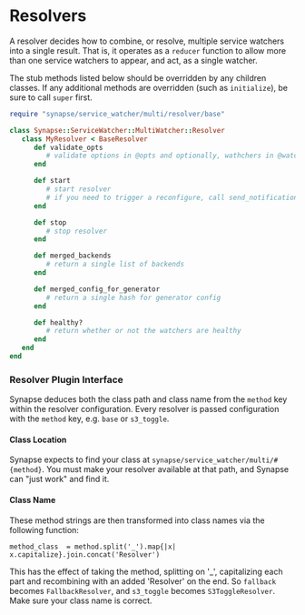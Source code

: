 # Resolvers

A resolver decides how to combine, or resolve, multiple service watchers into a
single result. That is, it operates as a `reducer` function to allow more than
one service watchers to appear, and act, as a single watcher.

The stub methods listed below should be overridden by any children classes.
If any additional methods are overridden (such as `initialize`), be sure to
call `super` first.

```ruby
require "synapse/service_watcher/multi/resolver/base"

class Synapse::ServiceWatcher::MultiWatcher::Resolver
   class MyResolver < BaseResolver
	  def validate_opts
	     # validate options in @opts and optionally, wathchers in @watchers
	  end

      def start
	     # start resolver
		 # if you need to trigger a reconfigure, call send_notification
	  end

	  def stop
	     # stop resolver
	  end

	  def merged_backends
	     # return a single list of backends
	  end

	  def merged_config_for_generator
	     # return a single hash for generator config
	  end

	  def healthy?
	     # return whether or not the watchers are healthy
	  end
   end
end
```

### Resolver Plugin Interface
Synapse deduces both the class path and class name from the `method` key within
the resolver configuration.  Every resolver is passed configuration with the
`method` key, e.g. `base` or `s3_toggle`.

#### Class Location
Synapse expects to find your class at `synapse/service_watcher/multi/#{method}`.
You must make your resolver available at that path, and Synapse can "just work" and
find it.

#### Class Name
These method strings are then transformed into class names via the following
function:

```
method_class  = method.split('_').map{|x| x.capitalize}.join.concat('Resolver')
```

This has the effect of taking the method, splitting on '_', capitalizing each
part and recombining with an added 'Resolver' on the end. So `fallback`
becomes `FallbackResolver`, and `s3_toggle` becomes `S3ToggleResolver`. Make
sure your class name is correct.

